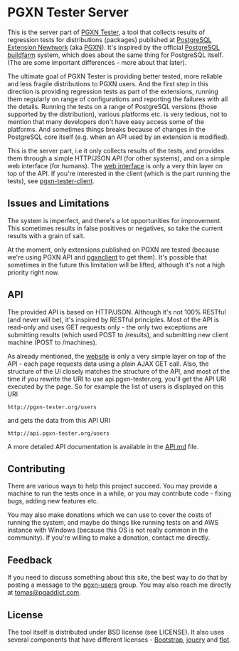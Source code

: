 # PGXN Tester Server

This is the server part of [PGXN Tester][ui], a tool that collects results of regression tests for distributions (packages) published at [PostgreSQL Extension Newtwork][pgxn] (aka [PGXN][pgxn]). It's inspired by the official [PostgreSQL buildfarm][buildfarm] system, which does about the same thing for PostgreSQL itself. (The are some important differences - more about that later).

[ui]: http://pgxn-tester.org

The ultimate goal of PGXN Tester is providing better tested, more reliable and less fragile distributions to PGXN users. And the first step in this direction is providing regression tests as part of the extensions, running them regularly on range of configurations and reporting the failures with all the details. Running the tests on a range of PostgreSQL versions (those supported by the distribution), various platforms etc. is very tedious, not to mention that many developers don't have easy access some of the platforms. And sometimes things breaks because of changes in the PostgreSQL core itself (e.g. when an API used by an extension is modified).

[pgxn]: http://pgxn.org
[buildfarm]: http://pgbuildfarm.org

This is the server part, i.e it only collects results of the tests, and provides them through a simple HTTP/JSON API (for other systems), and on a simple web interface (for humans). The [web interface][ui] is only a very thin layer on top of the API. If you're interested in the client (which is the part running the tests), see [pgxn-tester-client][client].

[client]: https://github.com/tvondra/pgxn-tester-client


## Issues and Limitations

The system is imperfect, and there's a lot opportunities for improvement. This sometimes results in false positives or negatives, so take the current results with a grain of salt.

At the moment, only extensions published on PGXN are tested (because we're using PGXN API and [pgxnclient][pgxnclient] to get them). It's possible that sometimes in the future this limitation will be lifted, although it's not a high priority right now.

[pgxnclient]: http://pgxnclient.projects.pgfoundry.org


## API

The provided API is based on HTTP/JSON. Although it's not 100% RESTful (and never will be), it's inspired by RESTful principles. Most of the API is read-only and uses GET requests only - the only two exceptions are submitting results (which used POST to /results), and submitting new client machine (POST to /machines).

As already mentioned, the [website][ui] is only a very simple layer on top of the API - each page requests data using a plain AJAX GET call. Also, the structure of the UI closely matches the structure of the API, and most of the time if you rewrite the URI to use api.pgxn-tester.org, you'll get the API URI executed by the page. So for example the list of users is displayed on this URI

    http://pgxn-tester.org/users

and gets the data from this API URI

    http://api.pgxn-tester.org/users

A more detailed API documentation is available in the [API.md][apidocs] file.

[apidocs]: https://github.com/tvondra/pgxn-tester-server/blob/master/API.md


## Contributing

There are various ways to help this project succeed. You may provide a machine to run the tests once in a while, or you may contribute code - fixing bugs, adding new features etc.

You may also make donations which we can use to cover the costs of running the system, and maybe do things like running tests on and AWS instance with Windows (because this OS is not really common in the community). If you're willing to make a donation, contact me directly.


## Feedback

If you need to discuss something about this site, the best way to do that by posting a message to the [pgxn-users][pgxn-users] group. You may also reach me directly at [tomas@pgaddict.com][mail].

[pgxn-users]: https://groups.google.com/d/forum/pgxn-users
[mail]: mailto:tomas@pgaddict.com


## License

The tool itself is distributed under BSD license (see LICENSE). It also uses several components that have different licenses - [Bootstrap][bootstrap], [jquery][jquery] and [flot][flot].

[bootstrap]: https://github.com/tvondra/pgxn-tester-server/blob/master/LICENSE.bootstrap
[jquery]: https://github.com/tvondra/pgxn-tester-server/blob/master/LICENSE.jquery
[flot]: https://github.com/tvondra/pgxn-tester-server/blob/master/LICENSE.flot